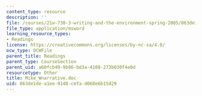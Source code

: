 ```yaml
---
content_type: resource
description: ''
file: /courses/21w-730-3-writing-and-the-environment-spring-2005/063de1dea1ee91d8cefad068e6b15d29_Mike_Wnarrative.doc
file_type: application/msword
learning_resource_types:
- Readings
license: https://creativecommons.org/licenses/by-nc-sa/4.0/
ocw_type: OCWFile
parent_title: Readings
parent_type: CourseSection
parent_uid: a60fcb49-9b86-bd3a-4108-273b030f4e0d
resourcetype: Other
title: Mike_Wnarrative.doc
uid: 063de1de-a1ee-91d8-cefa-d068e6b15d29
---
```

